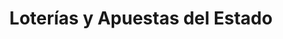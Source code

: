 ---
title: "Loterías y Apuestas del Estado"
url: /benidorm/loterias-y-apuestas-del-estado-avenida-del-mediterraneo/
shop: Lotterie
---